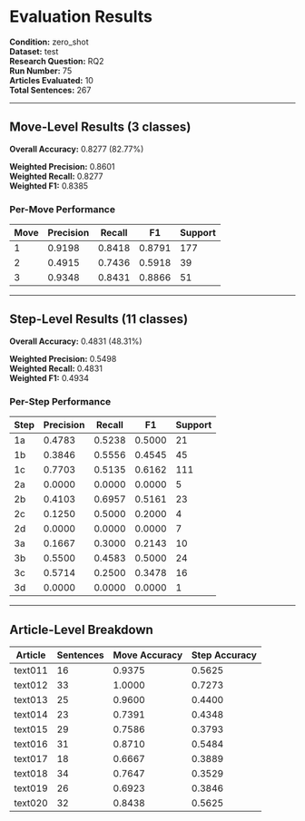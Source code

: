 # Evaluation Results

**Condition:** zero_shot  
**Dataset:** test  
**Research Question:** RQ2  
**Run Number:** 75  
**Articles Evaluated:** 10  
**Total Sentences:** 267  

---

## Move-Level Results (3 classes)

**Overall Accuracy:** 0.8277 (82.77%)  

**Weighted Precision:** 0.8601  
**Weighted Recall:** 0.8277  
**Weighted F1:** 0.8385  

### Per-Move Performance

| Move | Precision | Recall | F1 | Support |
|------|-----------|--------|----|---------|
| 1 | 0.9198 | 0.8418 | 0.8791 | 177 |
| 2 | 0.4915 | 0.7436 | 0.5918 | 39 |
| 3 | 0.9348 | 0.8431 | 0.8866 | 51 |

---

## Step-Level Results (11 classes)

**Overall Accuracy:** 0.4831 (48.31%)  

**Weighted Precision:** 0.5498  
**Weighted Recall:** 0.4831  
**Weighted F1:** 0.4934  

### Per-Step Performance

| Step | Precision | Recall | F1 | Support |
|------|-----------|--------|----|---------|
| 1a | 0.4783 | 0.5238 | 0.5000 | 21 |
| 1b | 0.3846 | 0.5556 | 0.4545 | 45 |
| 1c | 0.7703 | 0.5135 | 0.6162 | 111 |
| 2a | 0.0000 | 0.0000 | 0.0000 | 5 |
| 2b | 0.4103 | 0.6957 | 0.5161 | 23 |
| 2c | 0.1250 | 0.5000 | 0.2000 | 4 |
| 2d | 0.0000 | 0.0000 | 0.0000 | 7 |
| 3a | 0.1667 | 0.3000 | 0.2143 | 10 |
| 3b | 0.5500 | 0.4583 | 0.5000 | 24 |
| 3c | 0.5714 | 0.2500 | 0.3478 | 16 |
| 3d | 0.0000 | 0.0000 | 0.0000 | 1 |

---

## Article-Level Breakdown

| Article | Sentences | Move Accuracy | Step Accuracy |
|---------|-----------|---------------|---------------|
| text011 | 16 | 0.9375 | 0.5625 |
| text012 | 33 | 1.0000 | 0.7273 |
| text013 | 25 | 0.9600 | 0.4400 |
| text014 | 23 | 0.7391 | 0.4348 |
| text015 | 29 | 0.7586 | 0.3793 |
| text016 | 31 | 0.8710 | 0.5484 |
| text017 | 18 | 0.6667 | 0.3889 |
| text018 | 34 | 0.7647 | 0.3529 |
| text019 | 26 | 0.6923 | 0.3846 |
| text020 | 32 | 0.8438 | 0.5625 |
